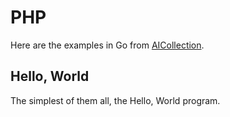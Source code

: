 # PHP

Here are the examples in Go from [AICollection](https://codedeviate.github.io/AICollection/php.html).

## Hello, World

The simplest of them all, the Hello, World program.
